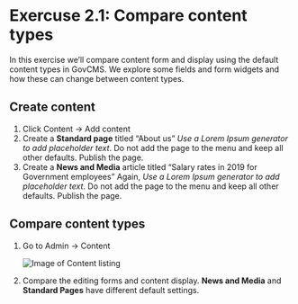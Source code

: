 # Exercuse 2.1: Compare content types

In this exercise we’ll compare content form and display using the default content types in GovCMS. We explore some fields and form widgets and how these can change between content types.

## Create content

1. Click Content → Add content
2. Create a **Standard page** titled “About us” _Use a Lorem Ipsum generator to add placeholder text_. Do not add the page to the menu and keep all other defaults. Publish the page.
3. Create a **News and Media** article titled “Salary rates in 2019 for Government employees” Again, _Use a Lorem Ipsum generator to add placeholder text_. Do not add the page to the menu and keep all other defaults. Publish the page.

## Compare content types

1.  Go to Admin → Content

    <img src="../.gitbook/assets/28 (2).png" alt="Image of Content listing" data-size="original">
2. Compare the editing forms and content display. **News and Media** and **Standard Pages** have different default settings.
